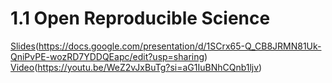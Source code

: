 # 1.1 Open Reproducible Science

[Slides](../img/Google_Slides_Logo.svg)(https://docs.google.com/presentation/d/1SCrx65-Q_CB8JRMN81Uk-QniPvPE-wozRD7YDDQEapc/edit?usp=sharing)
[Video](../img/YouTube-Logo.wine.svg)(https://youtu.be/WeZ2vJxBuTg?si=aG1IuBNhCQnb1ljv)
